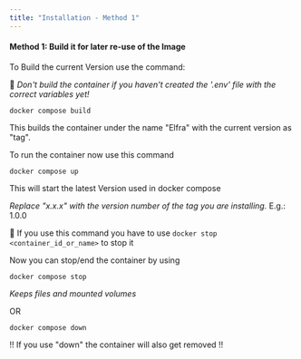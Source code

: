 ```yaml
---
title: "Installation - Method 1"
---
```


#### Method 1: Build it for later re-use of the Image

To Build the current Version use the command:

🛑 _Don't build the container if you haven't created the '.env' file with the correct variables yet!_

`docker compose build`

This builds the container under the name "Elfra" with the current version as "tag".

To run the container now use this command

`docker compose up`

This will start the latest Version used in docker compose

_Replace "x.x.x" with the version number of the tag you are installing._ E.g.: 1.0.0

🚩 If you use this command you have to use `docker stop <container_id_or_name>` to stop it

Now you can stop/end the container by using

`docker compose stop`

_Keeps files and mounted volumes_

OR

`docker compose down`

!! If you use "down" the container will also get removed !!
